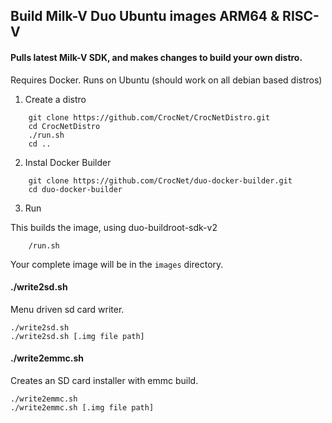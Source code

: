 ## Build Milk-V Duo Ubuntu images ARM64 & RISC-V  
  

#### Pulls latest Milk-V SDK, and makes changes to build your own distro.

  
Requires Docker.  Runs on Ubuntu (should work on all debian based distros)

1. Create a distro
````
    git clone https://github.com/CrocNet/CrocNetDistro.git
    cd CrocNetDistro
    ./run.sh
    cd ..
````
2. Instal Docker Builder 

````
    git clone https://github.com/CrocNet/duo-docker-builder.git  
    cd duo-docker-builder  
````
  
3. Run
  
This builds the image, using duo-buildroot-sdk-v2  
````
    /run.sh  
````

Your complete image will be in the `images` directory.  
  
#### ./write2sd.sh  
  
Menu driven sd card writer.  

    ./write2sd.sh
    ./write2sd.sh [.img file path]

#### ./write2emmc.sh
  
Creates an SD card installer with emmc build. 

    ./write2emmc.sh
    ./write2emmc.sh [.img file path]
